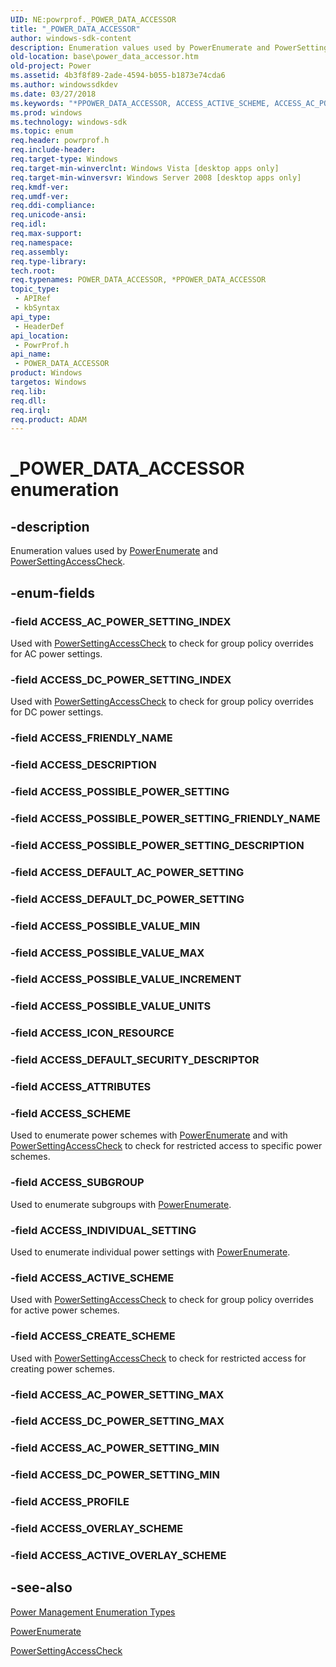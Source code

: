 ```yaml
---
UID: NE:powrprof._POWER_DATA_ACCESSOR
title: "_POWER_DATA_ACCESSOR"
author: windows-sdk-content
description: Enumeration values used by PowerEnumerate and PowerSettingAccessCheck.
old-location: base\power_data_accessor.htm
old-project: Power
ms.assetid: 4b3f8f89-2ade-4594-b055-b1873e74cda6
ms.author: windowssdkdev
ms.date: 03/27/2018
ms.keywords: "*PPOWER_DATA_ACCESSOR, ACCESS_ACTIVE_SCHEME, ACCESS_AC_POWER_SETTING_INDEX, ACCESS_CREATE_SCHEME, ACCESS_DC_POWER_SETTING_INDEX, ACCESS_INDIVIDUAL_SETTING, ACCESS_SCHEME, ACCESS_SUBGROUP, POWER_DATA_ACCESSOR, POWER_DATA_ACCESSOR enumeration, PPOWER_DATA_ACCESSOR, PPOWER_DATA_ACCESSOR enumeration pointer, _POWER_DATA_ACCESSOR, base.power_data_accessor, powrprof/ACCESS_ACTIVE_SCHEME, powrprof/ACCESS_AC_POWER_SETTING_INDEX, powrprof/ACCESS_CREATE_SCHEME, powrprof/ACCESS_DC_POWER_SETTING_INDEX, powrprof/ACCESS_INDIVIDUAL_SETTING, powrprof/ACCESS_SCHEME, powrprof/ACCESS_SUBGROUP, powrprof/POWER_DATA_ACCESSOR, powrprof/PPOWER_DATA_ACCESSOR"
ms.prod: windows
ms.technology: windows-sdk
ms.topic: enum
req.header: powrprof.h
req.include-header: 
req.target-type: Windows
req.target-min-winverclnt: Windows Vista [desktop apps only]
req.target-min-winversvr: Windows Server 2008 [desktop apps only]
req.kmdf-ver: 
req.umdf-ver: 
req.ddi-compliance: 
req.unicode-ansi: 
req.idl: 
req.max-support: 
req.namespace: 
req.assembly: 
req.type-library: 
tech.root: 
req.typenames: POWER_DATA_ACCESSOR, *PPOWER_DATA_ACCESSOR
topic_type:
 - APIRef
 - kbSyntax
api_type:
 - HeaderDef
api_location:
 - PowrProf.h
api_name:
 - POWER_DATA_ACCESSOR
product: Windows
targetos: Windows
req.lib: 
req.dll: 
req.irql: 
req.product: ADAM
---
```


# _POWER_DATA_ACCESSOR enumeration


## -description


Enumeration values used by <a href="https://msdn.microsoft.com/5b2c8263-d916-4909-be56-ec784537bdc3">PowerEnumerate</a> 
    and <a href="https://msdn.microsoft.com/0b89c189-b162-44d4-aa50-d78385e40c27">PowerSettingAccessCheck</a>.


## -enum-fields




### -field ACCESS_AC_POWER_SETTING_INDEX

Used with <a href="https://msdn.microsoft.com/0b89c189-b162-44d4-aa50-d78385e40c27">PowerSettingAccessCheck</a> to 
      check for group policy overrides for AC power settings.


### -field ACCESS_DC_POWER_SETTING_INDEX

Used with <a href="https://msdn.microsoft.com/0b89c189-b162-44d4-aa50-d78385e40c27">PowerSettingAccessCheck</a> to 
      check for group policy overrides for DC power settings.


### -field ACCESS_FRIENDLY_NAME


### -field ACCESS_DESCRIPTION


### -field ACCESS_POSSIBLE_POWER_SETTING


### -field ACCESS_POSSIBLE_POWER_SETTING_FRIENDLY_NAME


### -field ACCESS_POSSIBLE_POWER_SETTING_DESCRIPTION


### -field ACCESS_DEFAULT_AC_POWER_SETTING


### -field ACCESS_DEFAULT_DC_POWER_SETTING


### -field ACCESS_POSSIBLE_VALUE_MIN


### -field ACCESS_POSSIBLE_VALUE_MAX


### -field ACCESS_POSSIBLE_VALUE_INCREMENT


### -field ACCESS_POSSIBLE_VALUE_UNITS


### -field ACCESS_ICON_RESOURCE


### -field ACCESS_DEFAULT_SECURITY_DESCRIPTOR


### -field ACCESS_ATTRIBUTES


### -field ACCESS_SCHEME

Used to enumerate power schemes with 
      <a href="https://msdn.microsoft.com/5b2c8263-d916-4909-be56-ec784537bdc3">PowerEnumerate</a> and with 
      <a href="https://msdn.microsoft.com/0b89c189-b162-44d4-aa50-d78385e40c27">PowerSettingAccessCheck</a> to check for 
      restricted access to specific power schemes.


### -field ACCESS_SUBGROUP

Used to enumerate subgroups with 
      <a href="https://msdn.microsoft.com/5b2c8263-d916-4909-be56-ec784537bdc3">PowerEnumerate</a>.


### -field ACCESS_INDIVIDUAL_SETTING

Used to enumerate individual power settings with 
      <a href="https://msdn.microsoft.com/5b2c8263-d916-4909-be56-ec784537bdc3">PowerEnumerate</a>.


### -field ACCESS_ACTIVE_SCHEME

Used with <a href="https://msdn.microsoft.com/0b89c189-b162-44d4-aa50-d78385e40c27">PowerSettingAccessCheck</a> to 
      check for group policy overrides for active power schemes.


### -field ACCESS_CREATE_SCHEME

Used with <a href="https://msdn.microsoft.com/0b89c189-b162-44d4-aa50-d78385e40c27">PowerSettingAccessCheck</a> to 
      check for restricted access for creating power schemes.


### -field ACCESS_AC_POWER_SETTING_MAX


### -field ACCESS_DC_POWER_SETTING_MAX


### -field ACCESS_AC_POWER_SETTING_MIN


### -field ACCESS_DC_POWER_SETTING_MIN


### -field ACCESS_PROFILE


### -field ACCESS_OVERLAY_SCHEME


### -field ACCESS_ACTIVE_OVERLAY_SCHEME




## -see-also




<a href="https://msdn.microsoft.com/f78cd97f-586f-4091-ab4a-5f109a0f679a">Power Management Enumeration Types</a>



<a href="https://msdn.microsoft.com/5b2c8263-d916-4909-be56-ec784537bdc3">PowerEnumerate</a>



<a href="https://msdn.microsoft.com/0b89c189-b162-44d4-aa50-d78385e40c27">PowerSettingAccessCheck</a>
 

 

